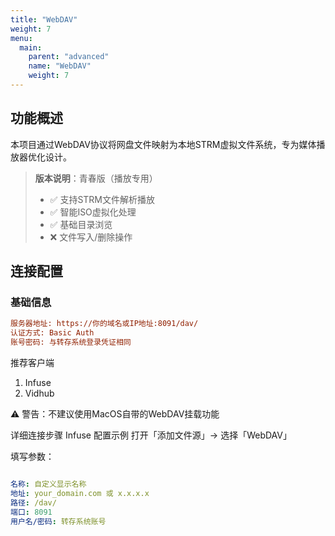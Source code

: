 ```yaml
---
title: "WebDAV"
weight: 7
menu:
  main:
    parent: "advanced"
    name: "WebDAV"
    weight: 7
---
```



## 功能概述

本项目通过WebDAV协议将网盘文件映射为本地STRM虚拟文件系统，专为媒体播放器优化设计。

> **版本说明**：青春版（播放专用）
> - ✅ 支持STRM文件解析播放
> - ✅ 智能ISO虚拟化处理
> - ✅ 基础目录浏览
> - ❌ 文件写入/删除操作

## 连接配置

### 基础信息
```ini
服务器地址: https://你的域名或IP地址:8091/dav/
认证方式: Basic Auth
账号密码: 与转存系统登录凭证相同

```

推荐客户端
1. Infuse
2. Vidhub

⚠️ 警告：不建议使用MacOS自带的WebDAV挂载功能

详细连接步骤
Infuse 配置示例
打开「添加文件源」→ 选择「WebDAV」

填写参数：

```yaml

名称: 自定义显示名称
地址: your_domain.com 或 x.x.x.x
路径: /dav/
端口: 8091
用户名/密码: 转存系统账号

```